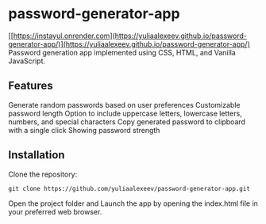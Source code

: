 # password-generator-app
[[https://instayul.onrender.com](https://yuliaalexeev.github.io/password-generator-app/)](https://yuliaalexeev.github.io/password-generator-app/)
Password generation app implemented using CSS, HTML, and Vanilla JavaScript.

## Features
Generate random passwords based on user preferences
Customizable password length
Option to include uppercase letters, lowercase letters, numbers, and special characters
Copy generated password to clipboard with a single click
Showing password strength

## Installation
Clone the repository:
```
git clone https://github.com/yuliaalexeev/password-generator-app.git
```

Open the project folder and Launch the app by opening the index.html file in your preferred web browser.
